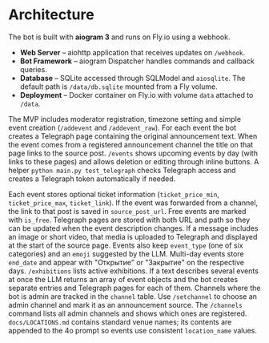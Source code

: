 # Architecture

The bot is built with **aiogram 3** and runs on Fly.io using a webhook.

- **Web Server** – aiohttp application that receives updates on `/webhook`.
- **Bot Framework** – aiogram Dispatcher handles commands and callback queries.
- **Database** – SQLite accessed through SQLModel and `aiosqlite`. The default
  path is `/data/db.sqlite` mounted from a Fly volume.
- **Deployment** – Docker container on Fly.io with volume `data` attached to
  `/data`.

The MVP includes moderator registration, timezone setting and simple event
creation (`/addevent` and `/addevent_raw`). For each event the bot creates a
Telegraph page containing the original announcement text. When the event comes
from a registered announcement channel the title on that page links to the
source post. `/events` shows upcoming events by day (with links to these pages)
and allows deletion or editing through inline buttons. A
helper `python main.py test_telegraph` checks Telegraph access and creates a
Telegraph token automatically if needed.

Each event stores optional ticket information (`ticket_price_min`, `ticket_price_max`, `ticket_link`). If the event was forwarded from a channel, the link to that post is saved in `source_post_url`.
Free events are marked with `is_free`. Telegraph pages are stored with both URL and path so they can be updated when the event description changes. If a message includes an image or short video, that media is uploaded to Telegraph and displayed at the start of the source page.
Events also keep `event_type` (one of six categories) and an `emoji` suggested by the LLM. Multi-day events store `end_date` and appear with "Открытие" or "Закрытие" on the respective days. `/exhibitions` lists active exhibitions.
If a text describes several events at once the LLM returns an array of event objects and the bot creates separate entries and Telegraph pages for each of them.
Channels where the bot is admin are tracked in the `channel` table. Use `/setchannel` to choose an admin channel and mark it as an announcement source. The `/channels` command lists all admin channels and shows which ones are registered.
`docs/LOCATIONS.md` contains standard venue names; its contents are appended to the 4o prompt so events use consistent `location_name` values.
